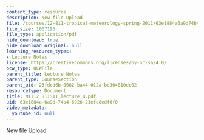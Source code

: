 ```yaml
---
content_type: resource
description: New file Upload
file: /courses/12-811-tropical-meteorology-spring-2011/63e1884a6a9d74b4692621efe8edf6f0_MIT12_811S11_lecture_8.pdf
file_size: 1067195
file_type: application/pdf
hide_download: true
hide_download_original: null
learning_resource_types:
- Lecture Notes
license: https://creativecommons.org/licenses/by-nc-sa/4.0/
ocw_type: OCWFile
parent_title: Lecture Notes
parent_type: CourseSection
parent_uid: 23fdcd6b-0082-ba44-012a-bd304810dc02
resourcetype: Document
title: MIT12_811S11_lecture_8.pdf
uid: 63e1884a-6a9d-74b4-6926-21efe8edf6f0
video_metadata:
  youtube_id: null
---
```

New file Upload